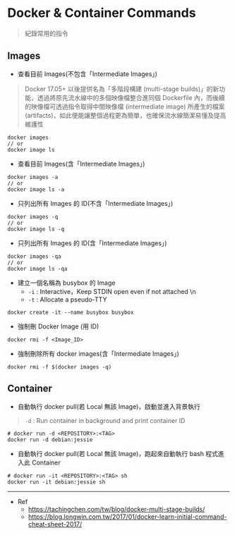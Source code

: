 # Docker & Container Commands 
> 紀錄常用的指令

## Images

- 查看目前 Images(不包含「Intermediate Images」)

>  Docker 17.05+ 以後提供名為「多階段構建 (multi-stage builds)」的新功能，透過將原先流水線中的多個映像檔整合進同個 Dockerfile 內，而後續的映像檔可透過指令取得中間映像檔 (intermediate image) 所產生的檔案 (artifacts)，如此便能讓整個過程更為簡單，也確保流水線簡潔易懂及提高維護性
```tpl
docker images
// or
docker image ls
```

- 查看目前 Images(含「Intermediate Images」)
```tpl
docker images -a
// or
docker image ls -a
```

- 只列出所有 Images 的 ID(不含「Intermediate Images」)
```tpl
docker images -q
// or
docker image ls -q
```

- 只列出所有 Images 的 ID(含「Intermediate Images」)
```tpl
docker images -qa
// or
docker image ls -qa
```
- 建立一個名稱為 busybox 的 Image
  - `-i` : Interactive，Keep STDIN open even if not attached \n
  - `-t` : Allocate a pseudo-TTY
```tpl
docker create -it --name busybox busybox
```
- 強制刪 Docker Image (用 ID)
```tpl
docker rmi -f <Image_ID>
```
- 強制刪除所有 docker images(含「Intermediate Images」)
```tpl
docker rmi -f $(docker images -q) 
```
## Container

- 自動執行 docker pull(若 Local 無該 Image)，啟動並進入背景執行
> `-d` : Run container in background and print container ID
```tpl
# docker run -d <REPOSITORY>:<TAG>
docker run -d debian:jessie 
```
- 自動執行 docker pull(若 Local 無該 Image)，跑起來自動執行 bash 程式進入此 Container
```tpl
# docker run -it <REPOSITORY>:<TAG> sh
docker run -it debian:jessie sh
```

---

- Ref
  - https://tachingchen.com/tw/blog/docker-multi-stage-builds/
  - https://blog.longwin.com.tw/2017/01/docker-learn-initial-command-cheat-sheet-2017/
